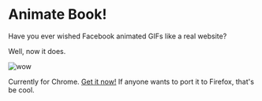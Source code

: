 Animate Book!
=============

Have you ever wished Facebook animated GIFs like a real website?

Well, now it does.

![wow](http://f.rouge8.com/gifs/wow.gif)

Currently for Chrome. [Get it now!][chrome] If anyone wants to port it to Firefox, that's be cool.


[chrome]: https://chrome.google.com/webstore/detail/animate-book/lljgfacpcbajoiobfcgbijhbkfpibkhc/related
